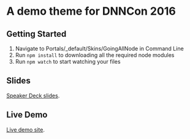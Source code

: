 # A demo theme for DNNCon 2016

## Getting Started

1. Navigate to Portals/\_default/Skins/GoingAllNode in Command Line
2. Run `npm install` to downloading all the required node modules
3. Run `npm watch` to start watching your files

## Slides
[Speaker Deck slides](https://speakerdeck.com/mocasalter/going-all-node-a-look-at-front-end-tooling).

## Live Demo
[Live demo site](http://goingallnode.dev2.gravityworksdesign.com/).
